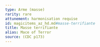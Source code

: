 ```yaml
---
type: Arme (masse)
rarity: rare
attunement: harmonisation requise
id: magicitems_az_hd.md#masse-terrifiante
title: Masse terrifiante
alias: Mace of Terror
source: (CDC p173)
---
```


